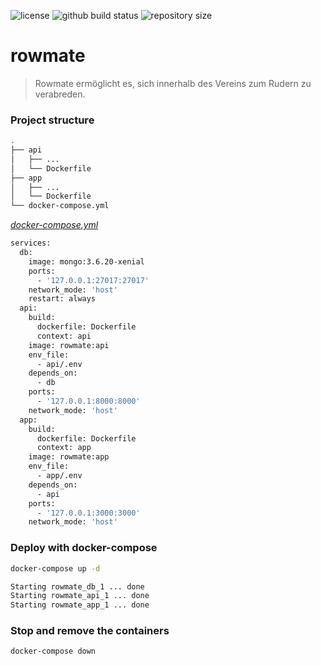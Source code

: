 ![license](https://img.shields.io/github/license/maurosbicego/rowmate)
![github build status](https://img.shields.io/github/workflow/status/maurosbicego/rowmate/rowmate)
![repository size](https://img.shields.io/github/repo-size/maurosbicego/rowmate)

# rowmate

> Rowmate ermöglicht es, sich innerhalb des Vereins zum Rudern zu verabreden.


### Project structure

```bash
.
├── api
│   ├── ...
│   └── Dockerfile
├── app
│   ├── ...
│   └── Dockerfile
└── docker-compose.yml
```


[_docker-compose.yml_](docker-compose.yml)

```bash
services:
  db:
    image: mongo:3.6.20-xenial
    ports:
      - '127.0.0.1:27017:27017'
    network_mode: 'host'
    restart: always
  api:
    build:
      dockerfile: Dockerfile
      context: api
    image: rowmate:api
    env_file:
      - api/.env
    depends_on:
      - db
    ports:
      - '127.0.0.1:8000:8000'
    network_mode: 'host'
  app:
    build:
      dockerfile: Dockerfile
      context: app
    image: rowmate:app
    env_file:
      - app/.env
    depends_on:
      - api
    ports:
      - '127.0.0.1:3000:3000'
    network_mode: 'host'
```


### Deploy with docker-compose

```bash
docker-compose up -d
```

```bash
Starting rowmate_db_1 ... done
Starting rowmate_api_1 ... done
Starting rowmate_app_1 ... done
```


### Stop and remove the containers

```bash
docker-compose down
```
